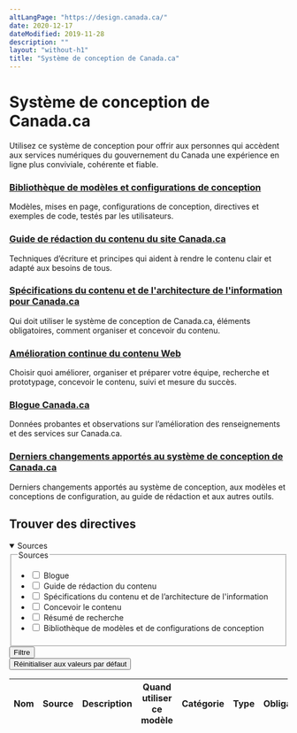 ```yaml
--- 
altLangPage: "https://design.canada.ca/"
date: 2020-12-17
dateModified: 2019-11-28
description: ""
layout: "without-h1"
title: "Système de conception de Canada.ca"
---
```

<h1 property="name" id="wb-cont" dir="ltr">Système de conception de Canada.ca</h1>
<p>Utilisez ce système de conception pour offrir aux personnes qui accèdent aux services numériques du gouvernement du Canada une expérience en ligne plus conviviale, cohérente et fiable.</p>
<section>
  <div class="row">
    <section class="wb-eqht gc-drmt">
      <div class="col-md-4">
        <h3 class="h5"><a href="{{ site.url }}/bibliotheque-modeles.html">Bibliothèque de modèles et configurations de conception</a></h3>
        <p>Modèles, mises en page, configurations de conception, directives et exemples de code, testés par les utilisateurs.</p>
      </div>
      <div class="col-md-4">
        <h3 class="h5"><a href="{{ site.url }}/guide-redaction/">Guide de rédaction du contenu du site Canada.ca</a></h3>
        <p>Techniques d’écriture et principes qui aident à rendre le contenu clair et adapté aux besoins de tous.</p>
      </div>
      <div class="col-md-4">
        <h3 class="h5"><a href="{{ site.url }}/architecture/specifications-contenu-architecture-information-canada.html">Spécifications du contenu et de l'architecture de l'information pour Canada.ca</a></h3>
        <p>Qui doit utiliser le système de conception de Canada.ca, éléments obligatoires, comment organiser et concevoir du contenu.</p>
      </div>
      <div class="col-md-4">
        <h3 class="h5"><a href="{{ site.url }}/amelioration-continue.html">Amélioration continue du contenu Web</a></h3>
        <p>Choisir quoi améliorer, organiser et préparer votre équipe, recherche et prototypage, concevoir le contenu, suivi et mesure du succès.</p>
      </div>
      <div class="col-md-4">
        <h3 class="h5"><a href="{{ site.urlblogue }}">Blogue Canada.ca</a></h3>
        <p>Données probantes et observations sur l’amélioration des renseignements et des services sur Canada.ca.</p>
      </div>
      <div class="col-md-4">
        <h3 class="h5"><a href="{{ site.url }}/a-propos/derniers-changements.html">Derniers changements apportés au système de conception de Canada.ca</a></h3>
        <p>Derniers changements apportés au système de conception, aux modèles et conceptions de configuration, au guide de rédaction et aux autres outils.</p>
      </div>
    </section>
  </div>
</section>
<section>
  <h2>Trouver des directives</h2>
  <div class="row mrgn-tp-md">
    <div class="col-md-3 small">
      <details open>
        <summary class="bg-primary text-center">Sources</summary>
        <form class="wb-tables-filter mrgn-lft-md mrgn-rght-md" data-bind-to="design">
          <div class="row">
            <div class="form-group">
              <fieldset>
                <legend class="wb-inv"><span class="field-name">Sources</span></legend>
                <ul class="list-unstyled">
                  <li class="checkbox">
                    <label for="dt_source1">
                      <input type="checkbox" id="dt_source1" name="dt_source" data-column="1" value="Blogue">
                      Blogue</label>
                  </li>
                  <li class="checkbox">
                    <label for="dt_source2">
                      <input type="checkbox" id="dt_source2" name="dt_source" data-column="1" value="Guide de rédaction du contenu">
                      Guide de rédaction du contenu</label>
                  </li>
                  <li class="checkbox">
                    <label for="dt_source3">
                      <input type="checkbox" id="dt_source3" name="dt_source" data-column="1" value="Spécifications du contenu et de l’architecture de l'information">
                      Spécifications du contenu et de l’architecture de l'information</label>
                  </li>
                  <li class="checkbox">
                    <label for="dt_source4">
                      <input type="checkbox" id="dt_source4" name="dt_source" data-column="1" value="Concevoir le contenu">
                      Concevoir le contenu</label>
                  </li>
                  <li class="checkbox">
                    <label for="dt_source5">
                      <input type="checkbox" id="dt_source5" name="dt_source" data-column="1" value="Résumé de recherche">
                      Résumé de recherche</label>
                  </li>
                  <li class="checkbox">
                    <label for="dt_source6">
                      <input type="checkbox" id="dt_source6" name="dt_source" data-column="1" value="Bibliothèque de modèles et de configurations de conception">
                      Bibliothèque de modèles et de configurations de conception</label>
                  </li>
                </ul>
              </fieldset>
            </div>
            <div class="col-md-12">
              <button type="submit" class="btn btn-primary full-width" aria-controls="dataset-filter"><span class="fas fa-filter mrgn-rght-sm"></span> Filtre</button>
            </div>
            <div class="col-md-12 mrgn-tp-md">
              <button type="reset" class="btn btn-default full-width">Réinitialiser aux valeurs par défaut</button>
            </div>
          </div>
        </form>
      </details>
    </div>
    <div class="col-md-9">
      <div class="panel panel-default">
        <div class="mrgn-tp-md mrgn-bttm-md">
          <table class="wb-tables table table-striped small mrgn-tp-lg brdr-tp" aria-live="polite" id="design" data-page-length="25" data-wb-tables="{
            &quot;bDeferRender&quot;: true,
            &quot;ajaxSource&quot;: &quot;./ajax/patterns-01-fr.json&quot;,
            &quot;order&quot;: [0, &quot;asc&quot;],
            &quot;paging&quot;: true,
            &quot;info&quot;: true,
            &quot;columns&quot;: [
            { &quot;data&quot;: &quot;NAME&quot;, &quot;className&quot;: &quot;&quot; },
            { &quot;data&quot;: &quot;SOURCE&quot;, &quot;className&quot;: &quot;&quot; },
            { &quot;data&quot;: &quot;DESCRIPTION&quot;, &quot;className&quot;: &quot;&quot;, &quot;orderable&quot;: false },
            { &quot;data&quot;: &quot;WHENTOUSE&quot;,  &quot;visible&quot;: false },
            { &quot;data&quot;: &quot;CATEGORY&quot;,  &quot;visible&quot;: false },
            { &quot;data&quot;: &quot;TYPE&quot;,  &quot;visible&quot;: false },
            { &quot;data&quot;: &quot;MANDATORY&quot;,  &quot;visible&quot;: false },
            { &quot;data&quot;: &quot;TANDP&quot;,  &quot;visible&quot;: false }
            ]
            }">
            <thead>
              <tr>
                <th class="col-md-05">Nom</th>
                <th class="col-md-02">Source</th>
                <th class="col-md-05">Description</th>
                <th>Quand utiliser ce modèle</th>
                <th>Catégorie</th>
                <th>Type</th>
                <th>Obligatoire</th>
                <th>les modèles</th>
              </tr>
            </thead>
          </table>
        </div>
      </div>
    </div>
  </div>
</section>
